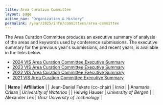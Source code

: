 ```yaml
---
title: Area Curation Committee
layout: page
active_nav: "Organization & History"
permalink: /year/2025/info/committees/area-committee
---
```


The Area Curation Committee produces an executive summary of analysis of the areas and keywords used by conference submissions.  The executive summary for the previous year's submissions, and recent years, is available in the links below.

- [2024 VIS Area Curation Committee Executive Summary](/governance/acc-summary-2024)
- [2023 VIS Area Curation Committee Executive Summary](/governance/acc-summary-2023)
- [2022 VIS Area Curation Committee Executive Summary](/governance/acc-summary-2022)
- [2021 VIS Area Curation Committee Executive Summary](/governance/acc-summary-2021)


| **Name** | **Affiliation** |
| Jean-Daniel Fekete (co-chair) | *Inria* |
| Anamaria Crisan | *University of Waterloo* |
| Helwig Hauser | *University of Bergen* |
| Alexander Lex | *Graz University of Technology* |

